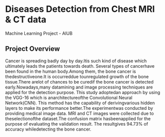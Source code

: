 
# Diseases Detection from Chest MRI & CT data
Machine Learning Project - AIUB

## Project Overview
Cancer is spreading badly day by day.Itis  such  kind  of disease  which ultimately  leads  the patients towards  death. Several  types  of  cancerhave been  found  in  the  human  body.Among  them,  the bone cancer is thedestructiveone.It is occurreddue tounregulated  growth  of the bone tissue.There arelot  of  chances  to  be  curedif  the  bone  cancer  is detected  early.Nowadays,many  datamining and image processing   techniques   are applied   for   the detection  purpose.  This study adoptedan  approach by using the  VGG-16 which is anarchitectureofthe Convolutional  Neural  Network(CNN). This  method has the capability of derivingvarious hidden layers to make its performance  better.The experimentwas conducted  by providing  medical  image  data.  MRI and CT images were collected due  to theselectionofthe dataset.The  confusion  matrix  hasbeenapplied for  the  purpose  of  evaluating  the  validation  result. The resultgives  94.73% of accuracy whiledetecting the bone cancer.

